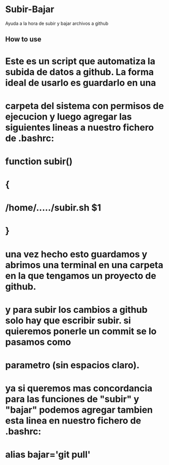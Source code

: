 # Subir-Bajar
Ayuda a la hora de subir y bajar archivos a github

## How to use
# Este es un script que automatiza la subida de datos a github. La forma ideal de usarlo es guardarlo en una 
# carpeta del sistema con permisos de ejecucion y luego agregar las siguientes lineas a nuestro fichero de .bashrc:

# function subir()
# {
#     /home/...../subir.sh $1
# }

# una vez hecho esto guardamos y abrimos una terminal en una carpeta en la que tengamos un proyecto de github.
# y para subir los cambios a github solo hay que escribir subir. si quieremos ponerle un commit se lo pasamos como 
# parametro (sin espacios claro).

# ya si queremos mas concordancia para las funciones de "subir" y "bajar" podemos agregar tambien esta linea en nuestro fichero de .bashrc:

# alias bajar='git pull'
